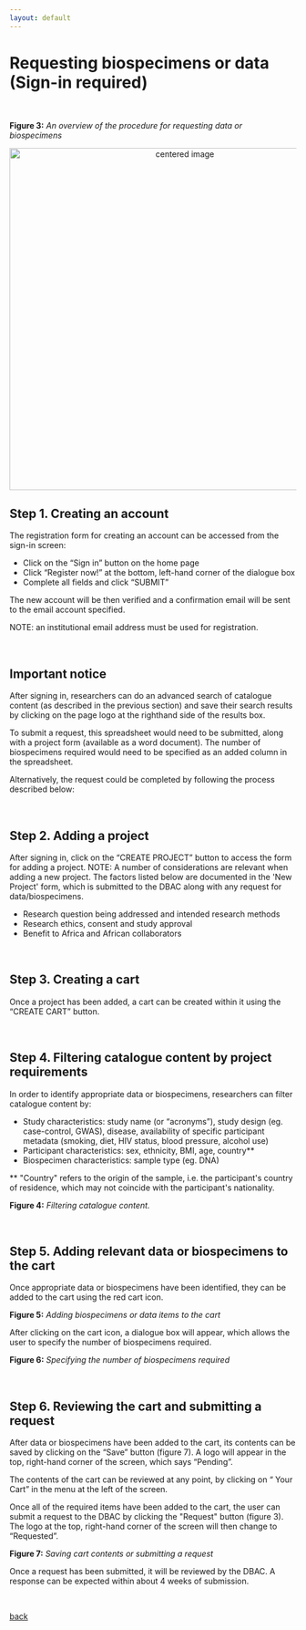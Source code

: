 ```yaml
---
layout: default
---
```



# Requesting biospecimens or data (Sign-in required)

</br>

**Figure 3:** _An overview of the procedure for requesting data or biospecimens_

<p align="center"><img src="https://drive.google.com/uc?export=view&id=1dSlnbuNDpjTTVz2PLtcKyC5tGR6PgSsL" width="600" alt="centered image"/></p>


## Step 1. Creating an account

The registration form for creating an account can be accessed from the sign-in screen:
* Click on the “Sign in” button on the home page
* Click “Register now!” at the bottom, left-hand corner of the dialogue box
* Complete all fields and click “SUBMIT”

The new account will be then verified and a confirmation email will be sent to the email account
specified.

NOTE: an institutional email address must be used for registration.

</br>

## Important notice

After signing in, researchers can do an advanced search of catalogue content (as described in the previous section) and save their search results by clicking on the page logo at the righthand side of the results box.

To submit a request, this spreadsheet would need to be submitted, along with a project form (available as a word document). The number of biospecimens required would need to be specified as an added column in the spreadsheet.

Alternatively, the request could be completed by following the process described below:

</br>

## Step 2. Adding a project

After signing in, click on the “CREATE PROJECT” button to access the form for adding a project.
NOTE: A number of considerations are relevant when adding a new project. The factors listed below
are documented in the 'New Project' form, which is submitted to the DBAC along with any
request for data/biospecimens.
* Research question being addressed and intended research methods
* Research ethics, consent and study approval
* Benefit to Africa and African collaborators

</br>

## Step 3. Creating a cart

Once a project has been added, a cart can be created within it using the “CREATE CART” button.

</br>

## Step 4. Filtering catalogue content by project requirements

In order to identify appropriate data or biospecimens, researchers can filter catalogue content by:
* Study characteristics: study name (or “acronyms”), study design (eg. case-control, GWAS),
disease, availability of specific participant metadata (smoking, diet, HIV status, blood pressure,
alcohol use)
* Participant characteristics: sex, ethnicity, BMI, age, country**
* Biospecimen characteristics: sample type (eg. DNA)

** "Country" refers to the origin of the sample, i.e. the participant's country of residence, which may not
coincide with the participant's nationality.

**Figure 4:** _Filtering catalogue content._

</br>

## Step 5. Adding relevant data or biospecimens to the cart

Once appropriate data or biospecimens have been identified, they can be added to the cart using the red cart
icon.

**Figure 5:** _Adding biospecimens or data items to the cart_

After clicking on the cart icon, a dialogue box will appear, which allows the user to specify the number
of biospecimens required.

**Figure 6:** _Specifying the number of biospecimens required_

</br>

## Step 6. Reviewing the cart and submitting a request

After data or biospecimens have been added to the cart, its contents can be saved by clicking on the “Save”
button (figure 7). A logo will appear in the top, right-hand corner of the screen, which says “Pending”.

The contents of the cart can be reviewed at any point, by clicking on “ Your Cart” in the menu at the
left of the screen.

Once all of the required items have been added to the cart, the user can submit a request to the DBAC
by clicking the "Request" button (figure 3). The logo at the top, right-hand corner of the screen will
then change to “Requested”.

**Figure 7:** _Saving cart contents or submitting a request_

Once a request has been submitted, it will be reviewed by the DBAC. A response can be expected
within about 4 weeks of submission.

</br>

[back](./)
